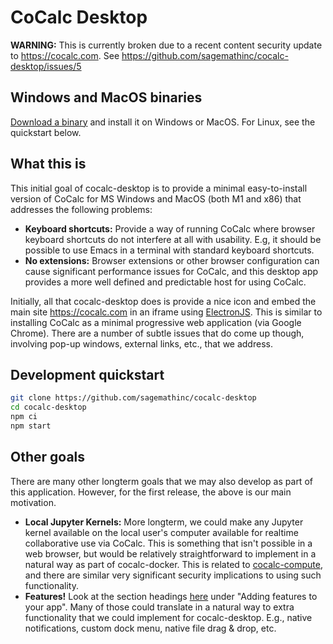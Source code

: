 # CoCalc Desktop


**WARNING:** This is currently broken due to a recent content security update to https://cocalc.com.  See https://github.com/sagemathinc/cocalc-desktop/issues/5

## Windows and MacOS binaries

[Download a binary](https://github.com/sagemathinc/cocalc-desktop/releases) and install it on Windows or MacOS.  For Linux, see the quickstart below.

## What this is

This initial goal of cocalc-desktop is to provide a minimal easy-to-install version of CoCalc for MS Windows and MacOS (both M1 and x86) that addresses the following problems:

- **Keyboard shortcuts:** Provide a way of running CoCalc where browser keyboard shortcuts do not interfere at all with usability.  E.g, it should be possible to use Emacs in a terminal with standard keyboard shortcuts.
- **No extensions:** Browser extensions or other browser configuration can cause significant performance issues for CoCalc, and this desktop app provides a more well defined and predictable host for using CoCalc.

Initially, all that cocalc-desktop does is provide a nice icon and embed the main site https://cocalc.com in an iframe using [ElectronJS](https://www.electronjs.org/).  This is similar to installing CoCalc as a minimal progressive web application (via Google Chrome).   There are a number of subtle issues that do come up though, involving pop-up windows, external links, etc., that we address.

## Development quickstart

```sh
git clone https://github.com/sagemathinc/cocalc-desktop
cd cocalc-desktop
npm ci
npm start
```

## Other goals

There are many other longterm goals that we may also develop as part of this application.  However, for the first release, the above is our main motivation.

- **Local Jupyter Kernels:** More longterm, we could make any Jupyter kernel available on the local user's computer available for realtime collaborative use via CoCalc.  This is something that isn't possible in a web browser, but would be relatively straightforward to implement in a natural way as part of cocalc-docker.  This is related to [cocalc-compute](https://github.com/sagemathinc/cocalc-compute), and there are similar very significant security implications to using such functionality.
- **Features!** Look at the section headings [here](https://www.electronjs.org/docs) under "Adding features to your app".  Many of those could translate in a natural way to extra functionality that we could implement for cocalc-desktop.  E.g., native notifications, custom dock menu, native file drag &amp; drop, etc.
